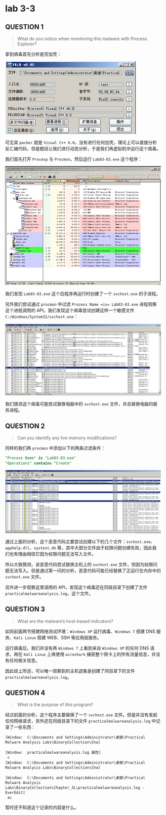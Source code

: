 # lab 3-3

## QUESTION 1

> What do you notice when monitoring this malware with Process Explorer?

拿到病毒首先分析是否加壳：

![03.exe.PEiD](./03.exe.PEiD.png)

可见其 `packer` 就是 `Visual C++ 6.0`，没有进行任何加壳，理论上可以直接分析反汇编代码，但是题目让我们进行动态分析，于是我们再虚拟机中运行这个病毒。

我们首先打开 `Procexp` 与 `Procmon`，然后运行 `Lab03-03.exe` 这个程序：

![03.exe.procmon](./03.exe.procmon.png)

我们发现 `Lab03-03.exe` 这个应程序再运行时创建了一个 `svchost.exe` 的子进程。

另外我们尝试通过 `procmon` 中过滤 `Process Name =is= Lab03-03.exe` 进程观察这个进程调用的 API。我们发现这个病毒尝试创建这样一个敏感文件 `C:/Windows/System32/svchost.exe`：

![03.exe.procexp](./03.exe.procexp.png)

我们猜测这个病毒可能尝试替换电脑中的 `svchost.exe` 文件，并且替换电脑的服务进程。

## QUESTION 2

> Can you identify any live memory modifications?

同样的我们再 `procmon` 中添加以下的两条过滤条件：

```sql
"Process Name" is "Lab03-03.exe"
"Operations" contains "Create"
```

![03.exe.procexp.contains.create](./03.exe.procexp.contains.create.png)

通过上面的分析，这个恶意代码主要尝试创建以下的几个文件：`svchost.exe`、`apphelp.dll`、`systest.db` 等，其中大部分文件由于权限问题创建失败，因此我们也有理由相信它因为权限问题无法写入文件。

所以大致猜测，该恶意代码尝试替换主机上的 `svchost.exe` 文件，但因为权限问题无法写入。但是通过第一问的分析，恶意代码可能已经替换了正运行在内存中的 `svchost.exe` 文件。

另外进一步观察这里调用的 API，发现这个病毒还在同级目录下创建了文件 `practicalmalwareanalysis.log`，这个文件。

## QUESTION 3

> What are the malware’s host-based indicators?

如同前面两节搭建网络测试环境：`Windows XP` 运行病毒、`Windows 7` 搭建 DNS 服务、`Kali Linux` 搭建 WEB、SSH 等应用层服务。

运行病毒后，我们并没有再 `Windows 7` 上看到来自 `Windows XP` 的任何 DNS 请求，再在 `Kali Linux` 上再使用 `wireshark` 捕获整个网卡上的所有流量信息，并没有任何相关信息。

因此综上所述，可以唯一观察到的主机迹象是创建了同目录下的文件 `practicalmalwareanalysis.log`。

## QUESTION 4

> What is the purpose of this program?

经过前面的分析，这个程序主要替换了一个 `svchost.exe` 文件。但是并没有发起任何网络请求，另外还在同级目录下的文件 `practicalmalwareanalysis.log` 中记录了一些东西：

```log
[Window:  C:\Documents and Settings\Administrator\桌面\Practical Malware Analysis Labs\BinaryCollection\Cha]
 
[Window:  practicalmalwareanalysis.log 属性]
 c
[Window:  C:\Documents and Settings\Administrator\桌面\Practical Malware Analysis Labs\BinaryCollection\Cha]
 
[Window:  C:\Documents and Settings\Administrator\桌面\Practical Malware Analysis Labs\BinaryCollection\Chapter_3L\practicalmalwareanalysis.log - EverEdit]
 ac
```

暂时还不知道这个记录的内容是什么。